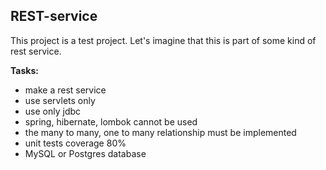 ## REST-service

This project is a test project. Let's imagine that this is part of some kind of rest service.

**Tasks:**
* make a rest service
* use servlets only
* use only jdbc
* spring, hibernate, lombok cannot be used
* the many to many, one to many relationship must be implemented
* unit tests coverage 80%
* MySQL or Postgres database